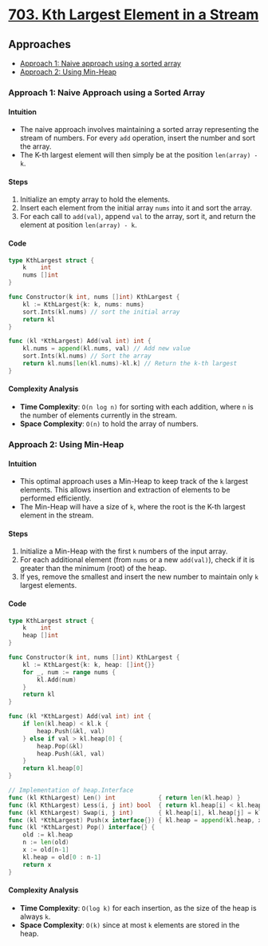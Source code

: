 # [703. Kth Largest Element in a Stream](https://leetcode.com/problems/kth-largest-element-in-a-stream/)

## Approaches
- [Approach 1: Naive approach using a sorted array](#approach-1-naive-approach-using-a-sorted-array)
- [Approach 2: Using Min-Heap](#approach-2-using-min-heap)

### Approach 1: Naive Approach using a Sorted Array

#### Intuition
- The naive approach involves maintaining a sorted array representing the stream of numbers. For every `add` operation, insert the number and sort the array.
- The K-th largest element will then simply be at the position `len(array) - k`.

#### Steps
1. Initialize an empty array to hold the elements.
2. Insert each element from the initial array `nums` into it and sort the array.
3. For each call to `add(val)`, append `val` to the array, sort it, and return the element at position `len(array) - k`.

#### Code
```go
type KthLargest struct {
    k    int
    nums []int
}

func Constructor(k int, nums []int) KthLargest {
    kl := KthLargest{k: k, nums: nums}
    sort.Ints(kl.nums) // sort the initial array
    return kl
}

func (kl *KthLargest) Add(val int) int {
    kl.nums = append(kl.nums, val) // Add new value
    sort.Ints(kl.nums) // Sort the array
    return kl.nums[len(kl.nums)-kl.k] // Return the k-th largest
}
```

#### Complexity Analysis
- **Time Complexity**: `O(n log n)` for sorting with each addition, where `n` is the number of elements currently in the stream.
- **Space Complexity**: `O(n)` to hold the array of numbers.

### Approach 2: Using Min-Heap

#### Intuition
- This optimal approach uses a Min-Heap to keep track of the `k` largest elements. This allows insertion and extraction of elements to be performed efficiently.
- The Min-Heap will have a size of `k`, where the root is the K-th largest element in the stream.

#### Steps
1. Initialize a Min-Heap with the first `k` numbers of the input array.
2. For each additional element (from `nums` or a new `add(val)`), check if it is greater than the minimum (root) of the heap.
3. If yes, remove the smallest and insert the new number to maintain only `k` largest elements.

#### Code
```go
type KthLargest struct {
    k    int
    heap []int
}

func Constructor(k int, nums []int) KthLargest {
    kl := KthLargest{k: k, heap: []int{}}
    for _, num := range nums {
        kl.Add(num)
    }
    return kl
}

func (kl *KthLargest) Add(val int) int {
    if len(kl.heap) < kl.k {
        heap.Push(&kl, val)
    } else if val > kl.heap[0] {
        heap.Pop(&kl)
        heap.Push(&kl, val)
    }
    return kl.heap[0]
}

// Implementation of heap.Interface
func (kl KthLargest) Len() int            { return len(kl.heap) }
func (kl KthLargest) Less(i, j int) bool  { return kl.heap[i] < kl.heap[j] }
func (kl KthLargest) Swap(i, j int)       { kl.heap[i], kl.heap[j] = kl.heap[j], kl.heap[i] }
func (kl *KthLargest) Push(x interface{}) { kl.heap = append(kl.heap, x.(int)) }
func (kl *KthLargest) Pop() interface{} {
    old := kl.heap
    n := len(old)
    x := old[n-1]
    kl.heap = old[0 : n-1]
    return x
}
```

#### Complexity Analysis
- **Time Complexity**: `O(log k)` for each insertion, as the size of the heap is always `k`.
- **Space Complexity**: `O(k)` since at most `k` elements are stored in the heap.

